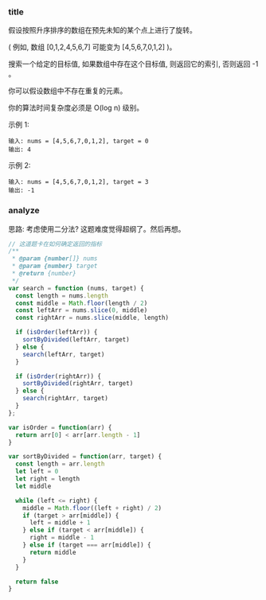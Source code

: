 <!--
abbrlink: szdkttfj
-->

### title

假设按照升序排序的数组在预先未知的某个点上进行了旋转。

( 例如, 数组 [0,1,2,4,5,6,7] 可能变为 [4,5,6,7,0,1,2] )。

搜索一个给定的目标值, 如果数组中存在这个目标值, 则返回它的索引, 否则返回 -1 。

你可以假设数组中不存在重复的元素。

你的算法时间复杂度必须是 O(log n) 级别。

示例 1:

```
输入: nums = [4,5,6,7,0,1,2], target = 0
输出: 4
```

示例 2:

```
输入: nums = [4,5,6,7,0,1,2], target = 3
输出: -1
```

### analyze

思路: 考虑使用二分法? 这题难度觉得超纲了。然后再想。

```js
// 这道题卡在如何确定返回的指标
/**
 * @param {number[]} nums
 * @param {number} target
 * @return {number}
 */
var search = function (nums, target) {
  const length = nums.length
  const middle = Math.floor(length / 2)
  const leftArr = nums.slice(0, middle)
  const rightArr = nums.slice(middle, length)

  if (isOrder(leftArr)) {
    sortByDivided(leftArr, target)
  } else {
    search(leftArr, target)
  }

  if (isOrder(rightArr)) {
    sortByDivided(rightArr, target)
  } else {
    search(rightArr, target)
  }
};

var isOrder = function(arr) {
  return arr[0] < arr[arr.length - 1]
}

var sortByDivided = function(arr, target) {
  const length = arr.length
  let left = 0
  let right = length
  let middle

  while (left <= right) {
    middle = Math.floor((left + right) / 2)
    if (target > arr[middle]) {
      left = middle + 1
    } else if (target < arr[middle]) {
      right = middle - 1
    } else if (target === arr[middle]) {
      return middle
    }
  }

  return false
}
```